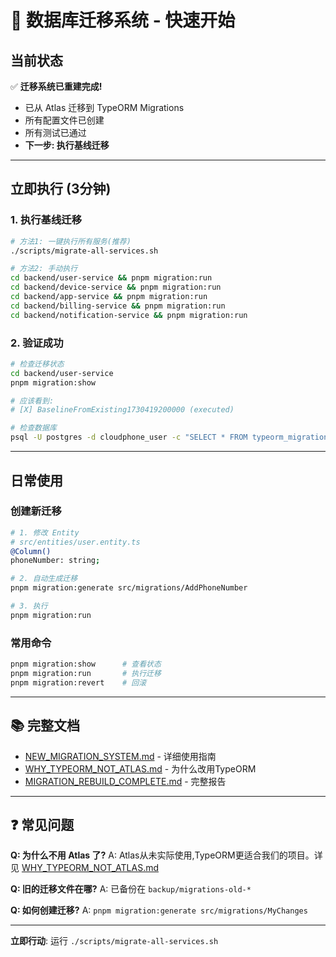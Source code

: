 # 🚀 数据库迁移系统 - 快速开始

## 当前状态

✅ **迁移系统已重建完成!**

- 已从 Atlas 迁移到 TypeORM Migrations
- 所有配置文件已创建
- 所有测试已通过
- **下一步: 执行基线迁移**

---

## 立即执行 (3分钟)

### 1. 执行基线迁移

```bash
# 方法1: 一键执行所有服务(推荐)
./scripts/migrate-all-services.sh

# 方法2: 手动执行
cd backend/user-service && pnpm migration:run
cd backend/device-service && pnpm migration:run
cd backend/app-service && pnpm migration:run
cd backend/billing-service && pnpm migration:run
cd backend/notification-service && pnpm migration:run
```

### 2. 验证成功

```bash
# 检查迁移状态
cd backend/user-service
pnpm migration:show

# 应该看到:
# [X] BaselineFromExisting1730419200000 (executed)

# 检查数据库
psql -U postgres -d cloudphone_user -c "SELECT * FROM typeorm_migrations;"
```

---

## 日常使用

### 创建新迁移

```bash
# 1. 修改 Entity
# src/entities/user.entity.ts
@Column()
phoneNumber: string;

# 2. 自动生成迁移
pnpm migration:generate src/migrations/AddPhoneNumber

# 3. 执行
pnpm migration:run
```

### 常用命令

```bash
pnpm migration:show      # 查看状态
pnpm migration:run       # 执行迁移
pnpm migration:revert    # 回滚
```

---

## 📚 完整文档

- [NEW_MIGRATION_SYSTEM.md](docs/NEW_MIGRATION_SYSTEM.md) - 详细使用指南
- [WHY_TYPEORM_NOT_ATLAS.md](docs/WHY_TYPEORM_NOT_ATLAS.md) - 为什么改用TypeORM
- [MIGRATION_REBUILD_COMPLETE.md](docs/MIGRATION_REBUILD_COMPLETE.md) - 完整报告

---

## ❓ 常见问题

**Q: 为什么不用 Atlas 了?**
A: Atlas从未实际使用,TypeORM更适合我们的项目。详见 [WHY_TYPEORM_NOT_ATLAS.md](docs/WHY_TYPEORM_NOT_ATLAS.md)

**Q: 旧的迁移文件在哪?**
A: 已备份在 `backup/migrations-old-*`

**Q: 如何创建迁移?**
A: `pnpm migration:generate src/migrations/MyChanges`

---

**立即行动**: 运行 `./scripts/migrate-all-services.sh`
